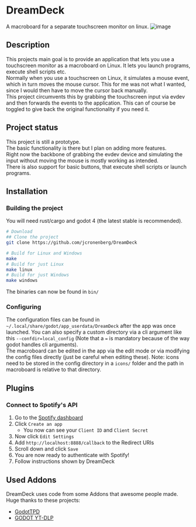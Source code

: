 # DreamDeck
A macroboard for a separate touchscreen monitor on linux.
![image](https://user-images.githubusercontent.com/54934253/176308133-d2021cba-7299-4c8d-98f1-345ecb294dc1.png)


## Description
This projects main goal is to provide an application that lets you use a touchscreen monitor as a macroboard on Linux. It lets you launch programs, execute shell scripts etc.  
Normally when you use a touchscreen on Linux, it simulates a mouse event, which in turn moves the mouse cursor. This for me was not what I wanted, since I would then have to move the cursor back manually.  
This project circumvents this by grabbing the touchscreen input via evdev and then forwards the events to the application. This can of course be toggled to give back the original functionality if you need it.  

## Project status
This project is still a prototype.  
The basic functionality is there but I plan on adding more features.  
Right now the backbone of grabbing the evdev device and simulating the input without moving the mouse is mostly working as intended.  
There is also support for basic buttons, that execute shell scripts or launch programs.  

## Installation
### Building the project
You will need rust/cargo and godot 4 (the latest stable is recommended).
```bash
# Download
## Clone the project
git clone https://github.com/jcronenberg/DreamDeck

# Build for Linux and Windows
make
# Build for just Linux
make linux
# Build for just Windows
make windows
```
The binaries can now be found in `bin/`

### Configuring
The configuration files can be found in `~/.local/share/godot/app_userdata/DreamDeck` after the app was once launched.
You can also specify a custom directory via a cli argument like this `--confdir=local_config` (Note that a `=` is mandatory because of the way godot handles cli arguments).  
The macroboard can be edited in the app via the edit mode or via modifying the config files directly (just be careful when editing these).
Note: icons need to be stored in the config directory in a `icons/` folder and the path in macroboard is relative to that directory.

## Plugins
### Connect to Spotify's API
1. Go to the [Spotify dashboard](https://developer.spotify.com/dashboard/applications)
1. Click `Create an app`
    - You now can see your `Client ID` and `Client Secret`
1. Now click `Edit Settings`
1. Add `http://localhost:8888/callback` to the Redirect URIs
1. Scroll down and click `Save`
1. You are now ready to authenticate with Spotify!
1. Follow instructions shown by DreamDeck

## Used Addons
DreamDeck uses code from some Addons that awesome people made. Huge thanks to these projects:
* [GodotTPD](https://github.com/deep-entertainment/godottpd)
* [GODOT YT-DLP](https://github.com/Nolkaloid/godot-yt-dlp)
